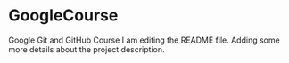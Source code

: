 # GoogleCourse
Google Git and GitHub Course
I am editing the README file. Adding some more details about the project description.
